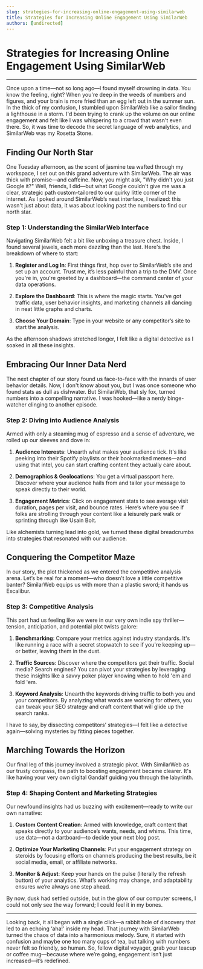 ```yaml
---
slug: strategies-for-increasing-online-engagement-using-similarweb
title: Strategies for Increasing Online Engagement Using SimilarWeb
authors: [undirected]
---
```



# Strategies for Increasing Online Engagement Using SimilarWeb

---

Once upon a time—not so long ago—I found myself drowning in data. You know the feeling, right? When you're deep in the weeds of numbers and figures, and your brain is more fried than an egg left out in the summer sun. In the thick of my confusion, I stumbled upon SimilarWeb like a sailor finding a lighthouse in a storm. I'd been trying to crank up the volume on our online engagement and felt like I was whispering to a crowd that wasn't even there. So, it was time to decode the secret language of web analytics, and SimilarWeb was my Rosetta Stone.

## Finding Our North Star

One Tuesday afternoon, as the scent of jasmine tea wafted through my workspace, I set out on this grand adventure with SimilarWeb. The air was thick with promise—and caffeine. Now, you might ask, "Why didn't you just Google it?" Well, friends, I did—but what Google couldn't give me was a clear, strategic path custom-tailored to our quirky little corner of the internet. As I poked around SimilarWeb’s neat interface, I realized: this wasn't just about data, it was about looking past the numbers to find our north star.

### **Step 1: Understanding the SimilarWeb Interface**

Navigating SimilarWeb felt a bit like unboxing a treasure chest. Inside, I found several jewels, each more dazzling than the last. Here's the breakdown of where to start:

1. **Register and Log In**: First things first, hop over to SimilarWeb’s site and set up an account. Trust me, it’s less painful than a trip to the DMV. Once you're in, you're greeted by a dashboard—the command center of your data operations.
  
2. **Explore the Dashboard**: This is where the magic starts. You've got traffic data, user behavior insights, and marketing channels all dancing in neat little graphs and charts.

3. **Choose Your Domain**: Type in your website or any competitor’s site to start the analysis.

As the afternoon shadows stretched longer, I felt like a digital detective as I soaked in all these insights.

## Embracing Our Inner Data Nerd

The next chapter of our story found us face-to-face with the innards of user behavior details. Now, I don't know about you, but I was once someone who found stats as dull as dishwater. But SimilarWeb, that sly fox, turned numbers into a compelling narrative. I was hooked—like a nerdy binge-watcher clinging to another episode.

### **Step 2: Diving into Audience Analysis**

Armed with only a steaming mug of espresso and a sense of adventure, we rolled up our sleeves and dove in:

1. **Audience Interests**: Unearth what makes your audience tick. It's like peeking into their Spotify playlists or their bookmarked memes—and using that intel, you can start crafting content they actually care about.
  
2. **Demographics & Geolocations**: You get a virtual passport here. Discover where your audience hails from and tailor your message to speak directly to their world.

3. **Engagement Metrics**: Click on engagement stats to see average visit duration, pages per visit, and bounce rates. Here’s where you see if folks are strolling through your content like a leisurely park walk or sprinting through like Usain Bolt.

Like alchemists turning lead into gold, we turned these digital breadcrumbs into strategies that resonated with our audience.

## Conquering the Competitor Maze

In our story, the plot thickened as we entered the competitive analysis arena. Let’s be real for a moment—who doesn’t love a little competitive banter? SimilarWeb equips us with more than a plastic sword; it hands us Excalibur.

### **Step 3: Competitive Analysis**

This part had us feeling like we were in our very own indie spy thriller—tension, anticipation, and potential plot twists galore:

1. **Benchmarking**: Compare your metrics against industry standards. It's like running a race with a secret stopwatch to see if you're keeping up—or better, leaving them in the dust.
   
2. **Traffic Sources**: Discover where the competitors get their traffic. Social media? Search engines? You can pivot your strategies by leveraging these insights like a savvy poker player knowing when to hold 'em and fold 'em.

3. **Keyword Analysis**: Unearth the keywords driving traffic to both you and your competitors. By analyzing what words are working for others, you can tweak your SEO strategy and craft content that will glide up the search ranks.

I have to say, by dissecting competitors’ strategies—I felt like a detective again—solving mysteries by fitting pieces together.

## Marching Towards the Horizon

Our final leg of this journey involved a strategic pivot. With SimilarWeb as our trusty compass, the path to boosting engagement became clearer. It's like having your very own digital Gandalf guiding you through the labyrinth.

### **Step 4: Shaping Content and Marketing Strategies**

Our newfound insights had us buzzing with excitement—ready to write our own narrative:

1. **Custom Content Creation**: Armed with knowledge, craft content that speaks directly to your audience’s wants, needs, and whims. This time, use data—not a dartboard—to decide your next blog post.

2. **Optimize Your Marketing Channels**: Put your engagement strategy on steroids by focusing efforts on channels producing the best results, be it social media, email, or affiliate networks.

3. **Monitor & Adjust**: Keep your hands on the pulse (literally the refresh button) of your analytics. What’s working may change, and adaptability ensures we’re always one step ahead.

By now, dusk had settled outside, but in the glow of our computer screens, I could not only see the way forward; I could feel it in my bones.

---

Looking back, it all began with a single click—a rabbit hole of discovery that led to an echoing ‘aha!’ inside my head. That journey with SimilarWeb turned the chaos of data into a harmonious melody. Sure, it started with confusion and maybe one too many cups of tea, but talking with numbers never felt so friendly, so human. So, fellow digital voyager, grab your teacup or coffee mug—because where we’re going, engagement isn’t just increased—it’s redefined.